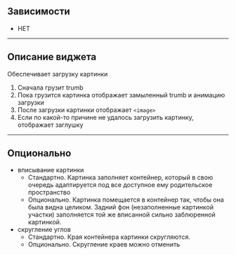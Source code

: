 
## Зависимости

- НЕТ

---

## Описание виджета

Обеспечивает загрузку картинки
1. Сначала грузит trumb
2. Пока грузится картинка отображает замыленный trumb и анимацию загрузки
3. После загрузки картинки отображает `<image>`
4. Если по какой-то причине не удалось загрузить картинку, отображает заглушку

---

## Опционально

- вписывание картинки
    - Стандартно. Картинка заполняет контейнер, который в свою очередь адаптируется под все доступное ему родительское пространство
    - Опционально. Картинка помещается в контейнер так, чтобы она была видна целиком. Задний фон (незаполненные картинкой участки) заполняется той же вписанной сильно заблюренной картинкой.
- скругление углов
    - Стандартно. Края контейнера картинки скругляются. 
    - Опционально. Скругление краев можно отменить